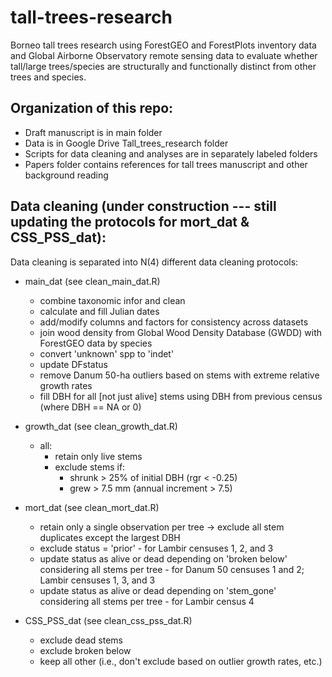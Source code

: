 # tall-trees-research
Borneo tall trees research using ForestGEO and ForestPlots inventory data and Global Airborne Observatory remote sensing data to evaluate whether tall/large trees/species are structurally and functionally distinct from other trees and species.

## Organization of this repo:

- Draft manuscript is in main folder
- Data is in Google Drive Tall_trees_research folder
- Scripts for data cleaning and analyses are in separately labeled folders
- Papers folder contains references for tall trees manuscript and other background reading


## Data cleaning (under construction --- still updating the protocols for mort_dat & CSS_PSS_dat):

Data cleaning is separated into N(4) different data cleaning protocols: 

- main_dat  (see clean_main_dat.R)
  - combine taxonomic infor and clean
  - calculate and fill Julian dates
  - add/modify columns and factors for consistency across datasets
  - join wood density from Global Wood Density Database (GWDD) with ForestGEO data by species
  - convert 'unknown' spp to 'indet'
  - update DFstatus
  - remove Danum 50-ha outliers based on stems with extreme relative growth rates 
  - fill DBH for all [not just alive] stems using DBH from previous census (where DBH == NA or 0)
 
- growth_dat  (see clean_growth_dat.R)
	- all: 
		- retain only live stems
		- exclude stems if: 
			- shrunk > 25% of initial DBH (rgr < -0.25)
			- grew > 7.5 mm (annual increment > 7.5)

- mort_dat  (see clean_mort_dat.R)
  	- retain only a single observation per tree -> exclude all stem duplicates except the largest DBH
	- exclude status = 'prior' - for Lambir censuses 1, 2, and 3
	- update status as alive or dead depending on 'broken below' considering all stems per tree - for Danum 50 censuses 1 and 2; Lambir censuses 1, 3, and 3
	- update status as alive or dead depending on 'stem_gone' considering all stems per tree - for Lambir census 4
      
- CSS_PSS_dat  (see clean_css_pss_dat.R)
	- exclude dead stems
	- exclude broken below
	- keep all other (i.e., don't exclude based on outlier growth rates, etc.)

